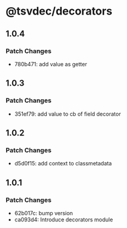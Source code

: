 # @tsvdec/decorators

## 1.0.4

### Patch Changes

- 780b471: add value as getter

## 1.0.3

### Patch Changes

- 351ef79: add value to cb of field decorator

## 1.0.2

### Patch Changes

- d5d0f15: add context to classmetadata

## 1.0.1

### Patch Changes

- 62b017c: bump version
- ca093d4: Introduce decorators module
